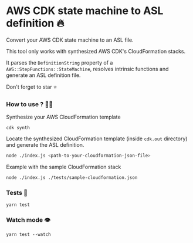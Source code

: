 # AWS CDK state machine to ASL definition 🔥
Convert your AWS CDK state machine to an ASL file.

This tool only works with synthesized AWS CDK's CloudFormation stacks.

It parses the `DefinitionString` property of a `AWS::StepFunctions::StateMachine`, resolves intrinsic functions and generate an ASL definition file. 

Don't forget to star ⭐

### How to use ? 🧑‍🏫
Synthesize your AWS CloudFormation template
```
cdk synth
```

Locate the synthesized CloudFormation template (inside `cdk.out` directory) and generate the ASL definition.
```sh
node ./index.js <path-to-your-cloudformation-json-file>
```

Example with the sample CloudFormation stack
```sh
node ./index.js ./tests/sample-cloudformation.json
```

### Tests 🧪
```
yarn test
```

### Watch mode 👁️
```
yarn test --watch
```